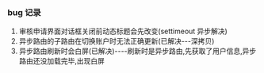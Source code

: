 ### bug 记录

1. 审核申请界面对话框关闭前动态标题会先改变(settimeout 异步解决)
2. 异步路由的子路由在切换账户时无法正确更新(已解决---深拷贝)
3. 异步路由刷新时会白屏(已解决)----刷新时是异步路由,先获取了用户信息,异步路由还没加载完毕,出现白屏
